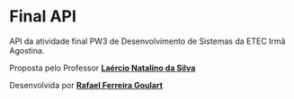 # **Final API**
API da atividade final PW3 de Desenvolvimento de Sistemas da ETEC Irmã Agostina.

Proposta pelo Professor **[Laércio Natalino da Silva](https://github.com/lndsilva "Laércio's Github Page")**

Desenvolvida por **[Rafael Ferreira Goulart](https://github.com/RafaelEtec "Rafael's Github Page")**
